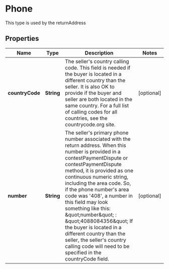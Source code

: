 

# Phone

This type is used by the returnAddress

## Properties

Name | Type | Description | Notes
------------ | ------------- | ------------- | -------------
**countryCode** | **String** | The seller&#39;s country calling code. This field is needed if the buyer is located in a different country than the seller. It is also OK to provide if the buyer and seller are both located in the same country. For a full list of calling codes for all countries, see the countrycode.org site. |  [optional]
**number** | **String** | The seller&#39;s primary phone number associated with the return address. When this number is provided in a contestPaymentDispute or contestPaymentDispute method, it is provided as one continuous numeric string, including the area code. So, if the phone number&#39;s area code was &#39;408&#39;, a number in this field may look something like this: &amp;quot;number&amp;quot; : &amp;quot;4088084356&amp;quot; If the buyer is located in a different country than the seller, the seller&#39;s country calling code will need to be specified in the countryCode field. |  [optional]



